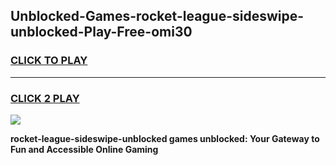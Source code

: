
## Unblocked-Games-rocket-league-sideswipe-unblocked-Play-Free-omi30
<h3>
<a href="https://premium76.site?title=rocket-league-sideswipe-unblocked&ref=21A">CLICK TO PLAY</a></h3>
<hr>

<h3>
<a href="https://premium76.site?title=rocket-league-sideswipe-unblocked&ref=21A">CLICK 2 PLAY</a>
  
</h3>

<a href="https://premium76.site?title=rocket-league-sideswipe-unblocked&ref=21A"><img src="https://clearcache.store/games.png"></a>


**rocket-league-sideswipe-unblocked games unblocked: Your Gateway to Fun and Accessible Online Gaming**
